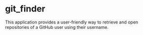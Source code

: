 # git_finder
This application provides a user-friendly way to retrieve and open repositories of a GitHub user using their username.
